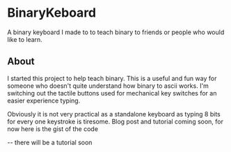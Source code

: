 # BinaryKeboard
A binary keyboard I made to to teach binary to friends or people who would like to learn. 

## About
I started this project to help teach binary. This is a useful and fun way for someone who doesn't quite understand how binary to ascii works. I'm switching out the tactile buttons used for mechanical key switches for an easier experience typing. 

Obviously it is not very practical as a standalone keyboard as typing 8 bits for every one keystroke is tiresome. Blog post and tutorial coming soon, for now here is the gist of the code

-- there will be a tutorial soon
